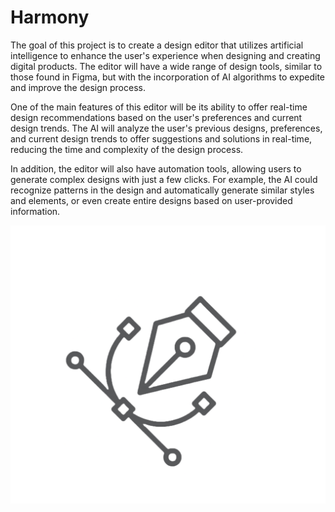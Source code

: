 # Harmony

The goal of this project is to create a design editor that utilizes artificial intelligence to enhance the user's experience when designing and creating digital products. The editor will have a wide range of design tools, similar to those found in Figma, but with the incorporation of AI algorithms to expedite and improve the design process.

One of the main features of this editor will be its ability to offer real-time design recommendations based on the user's preferences and current design trends. The AI will analyze the user's previous designs, preferences, and current design trends to offer suggestions and solutions in real-time, reducing the time and complexity of the design process.

In addition, the editor will also have automation tools, allowing users to generate complex designs with just a few clicks. For example, the AI could recognize patterns in the design and automatically generate similar styles and elements, or even create entire designs based on user-provided information.

![1682826719382](image/README/1682826719382.png)
